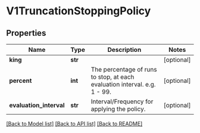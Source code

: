 # V1TruncationStoppingPolicy

## Properties
Name | Type | Description | Notes
------------ | ------------- | ------------- | -------------
**king** | **str** |  | [optional] 
**percent** | **int** | The percentage of runs to stop, at each evaluation interval. e.g. 1 - 99. | [optional] 
**evaluation_interval** | **str** | Interval/Frequency for applying the policy. | [optional] 

[[Back to Model list]](../README.md#documentation-for-models) [[Back to API list]](../README.md#documentation-for-api-endpoints) [[Back to README]](../README.md)


